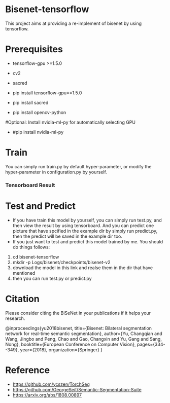 # Bisenet-tensorflow
This project aims at providing a re-implement of bisenet by using tensorflow.

# Prerequisites
* tensorflow-gpu >=1.5.0
* cv2
* sacred

* pip install tensorflow-gpu==1.5.0
* pip install sacred
* pip install opencv-python  
  
#Optional: Install nvidia-ml-py for automatically selecting GPU
* #pip install nvidia-ml-py
  
# Train
  You can simply run train.py by default hyper-parameter, or modify the hyper-parameter in configuration.py by yourself.
### Tensorboard Result
  
# Test and Predict
*  If you have train this model by yourself, you can simply run test.py, and then view the result by using tensorboard. And you can predict one picture that have spcified in the example dir by simply run predict.py, then the predict will be saved in the example dir too.
*  If you just want to test and predict this model trained by me. You should do things follows:
1. cd bisenet-tensorflow
2. mkdir -p Logs/bisenet/checkpoints/bisenet-v2
3. download the model in this link and realse them in the dir that have mentioned
4. then you can run test.py or predict.py

# Citation
Please consider citing the BiSeNet in your publications if it helps your research.

@inproceedings{yu2018bisenet,
  title={Bisenet: Bilateral segmentation network for real-time semantic segmentation},
  author={Yu, Changqian and Wang, Jingbo and Peng, Chao and Gao, Changxin and Yu, Gang and Sang, Nong},
  booktitle={European Conference on Computer Vision},
  pages={334--349},
  year={2018},
  organization={Springer}
}

# Reference
* https://github.com/ycszen/TorchSeg
* https://github.com/GeorgeSeif/Semantic-Segmentation-Suite
* https://arxiv.org/abs/1808.00897
